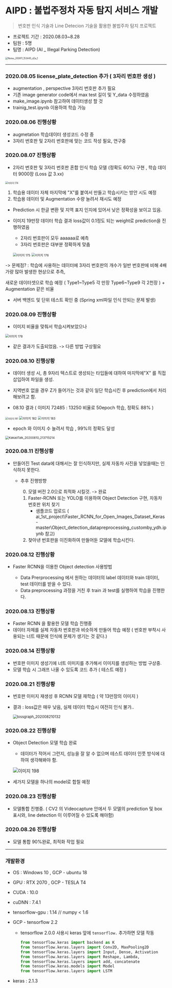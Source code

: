 

# AIPD : 불법주정차 자동 탐지 서비스 개발

> 번호판 인식 기술과 Line Detecion 기술을 활용한 불법주차 탐지 프로젝트

* 프로젝트 기간 : 2020.08.03~8.28
* 팀원 : 5명
* 팀명 : AIPD (AI _ Illegal Parking Detection)

<img src="https://user-images.githubusercontent.com/58680436/89865262-5ef17700-dbe8-11ea-902d-3a75e3b5f14e.jpg" alt="Notes_200811_153445_d2a_1" style="zoom: 50%;" />

---



### 2020.08.05 license_plate_detection 추가 ( 3자리 번호판 생성 )

* augmentation , perspective 3자리 번호판 추가 필요
* 기존 image generator code에서 max test 길이 및 Y_data 수정하였음
* make_image.ipynb 참고하여 데이터생성 할 것
* trainig_test.ipynb 이용하여 학습 가능 

  

### 2020.08.06 진행상황 

* augmetation 학습데이터 생성코드 수정 중
* 3자리 번호판 및 2자리 번호판에 맞는 코드 작성 필요, 연구중



### 2020.08.07 진행상황

* 2자리 번호판 및 3자리 번호판 혼합 인식 학습 모델 (정확도 60%) 구현 , 학습 데이터 9000장 (Loss 값 3.xx)
<img src="https://user-images.githubusercontent.com/58680436/89638461-d2447180-d8e6-11ea-8b92-c935615e33f8.png" alt="이미지 174" style="zoom: 50%;" />
  
  


1. 학습용 데이터 자체 마지막에 "X"를 붙여서 만들고 학습시키는 방안 시도 예정
  2. 학습용 데이터 및 Augmentation 수량 늘려서 재시도 예정

  * Prediction 시 한글 변환 및 지역 표지 인지에 있어서 낮은 정확성을 보이고 있음.

* 이미지 19만장 데이터 학습 결과 loss값이 0.1정도 되는 weight로 prediction을 진행하였음

  * 2자리 번호판이 모두 aaaaaa로 예측
  * 3자리 번호판은 대부분 정확하게 맞춤

  <img src="https://user-images.githubusercontent.com/58680436/89638462-d3759e80-d8e6-11ea-8f77-946bdf6b4d4f.png" alt="이미지 175" style="zoom:67%;" /> <img src="https://user-images.githubusercontent.com/58680436/89638465-d3759e80-d8e6-11ea-98bc-1e4939af7337.png" alt="이미지 176" style="zoom:67%;" />
  

-> 문제점? : 학습에 사용하는 데이터에 3자리 번호판의 개수가 일반 번호판에 비해 4배가량 많아 발생한 현상으로 추측,

새로운 데이터셋으로 학습 예정 ( Type1~Type5 각 만장 Type6~Type9 각 2천장 ) + Augmentation 같은 비율

* 서버 백엔드 및 단위 테스트 확인 중 (Spring xml파일 인식 안되는 문제 발생)

### 2020.08.09 진행상황

* 이미지 비율을 맞춰서 학습시켜보았으나
<img src="https://user-images.githubusercontent.com/58680436/89727864-79e6ae80-da63-11ea-9431-0494287e7203.png" alt="이미지 178" style="zoom:67%;" />
  

  
  * 같은 결과가 도출되었음. -> 다른 방법 구상필요
  
    

### 2020.08.10 진행상황 

* 데이터 생성 시, 총 9자리 텍스트로 생성되는 타입들에 대하여 마지막에"X" 를 직접 삽입하여 파일을 생성.
* 지역번호 없을 경우 Z가 들어가는 것과 같이 일단 학습시킨 후 prediction에서 처리 해보려고 함.

* 08.10 결과 ( 이미지 72485 : 13250  비율로 50epoch 학습, 정확도 88% ) 
<img src="https://user-images.githubusercontent.com/58680436/89747931-ead9a500-dafb-11ea-906a-e83d7535682e.png" alt="이미지 181" style="zoom: 50%;" />
  
  
  <img src="https://user-images.githubusercontent.com/58680436/89747933-ec0ad200-dafb-11ea-8b37-75ed33ea6705.png" alt="이미지 182" style="zoom:67%;" />
  <img src="https://user-images.githubusercontent.com/58680436/89747934-eca36880-dafb-11ea-91d2-244cbe7b3956.png" alt="이미지 183" style="zoom:67%;" />
  
  



* epoch 와 이미지 수 늘려서 학습 , 99%의 정확도 달성
<img src="https://user-images.githubusercontent.com/58680436/89861884-bb04cd00-dbe1-11ea-8e42-5f2d9ea01f37.png" alt="KakaoTalk_20200810_213715214" style="zoom:67%;" />
  
  

### 2020.08.11 진행상황

* 만들어진 Test data에 대해서는 잘 인식하지만, 실제 자동차 사진을 넣었을때는 인식하지 못한다.
  * 추후 진행방향
    
    0. 모델 버전 2.0으로 최적화 시킬것. -> 완료
    1. Faster-RCNN 또는 YOLO를 이용하여 Object Detection 구현, 자동차 번호판 위치 찾기
       *  샘플코드 업로드
          ( ai_1st_project\Faster_RCNN_for_Open_Images_Dataset_Keras-master\Object_detection_datapreprocessing_customby_ydh.ipynb 참고)
    2. 찾아낸 번호판을 이진화하여 만들어둔 모델에 학습시킨다.

### 2020.08.12 진행상황

* Faster RCNN을 이용한 Object detection 사용방법

  * Data Prerprocessing 에서 원하는 데이터의 label 데이터와 train 데이터, test 데이터를 받을 수 있다. 
  * Data preprocessing 과정을 거친 후 train 과 test를 실행하여 학습을 진행한다.




### 2020.08.13 진행상황

* Faster RCNN 을 활용한 모델 학습 진행중
* 데이터 자체를 실제 자동차 번호판과 비슷하게 만들어 학습 예정 ( 번호판 부착시 사용되는 너트 때문에 인식에 문제가 생기는 것 같다.)



### 2020.08.14 진행상황

* 번호판 이미지 생성기에 너트 이미지를 추가해서 이미지를 생성하는 방법 구상중.
* 모델 학습 시 그래프 나올 수 있도록 코드 추가 ( 테스트 예정 )

### 2020.08.21 진행상황

* 번호판 이미지 재생성 후 RCNN 모델 재학습 ( 약 13만장의 이미지 )

* 결과 : loss값은 매우 낮음, 실제 데이터 학습시 여전히 인식 불가..

  <img src="https://user-images.githubusercontent.com/58680436/90801692-32a8c980-e351-11ea-84d5-7eb7e61ba7d0.png" alt="lossgraph_202008210132" style="zoom: 80%;" />

### 2020.08.22 진행상황

* Object Detection 모델 학습 완료 

  * 데이터가 적어서 그런지, 성능을 잘 알 수 없으며 테스트 데이터 인풋 방식에 대하여 생각해봐야 함.

  ![이미지 198](https://user-images.githubusercontent.com/58680436/90954519-da3c0e00-e4af-11ea-9f12-3a32b73efc20.png)

* 세가지 모델을 하나의 model로 합칠 예정 

### 2020.08.23 진행상황

* 모델통합 진행중. ( CV2 의 Videocapture 안에서 두 모델의 prediction 및 box 표시와, line detection 이 이루어질 수 있도록 해야함)

### 2020.08.26 진행상황

* 모델 통합 90%완료, 최적화 작업 필요

----

### 개발환경 

* OS : Windows 10 , GCP - ubuntu 18

* GPU : RTX 2070 , GCP - TESLA T4

* CUDA : 10.0 

* cuDNN : 7.4.1

* tensorflow-gpu : 1.14 // numpy < 1.6 

* GCP - tensorflow 2.2 

  * tensorflow 2.0.0 사용시 keras 앞에 `tensorflow.` 추가하면 모델 작동

    ```python
    from tensorflow.keras import backend as K
    from tensorflow.keras.layers import Conv2D, MaxPooling2D
    from tensorflow.keras.layers import Input, Dense, Activation
    from tensorflow.keras.layers import Reshape, Lambda, 
    from tensorflow.keras.layers import add, concatenate
    from tensorflow.keras.models import Model
    from tensorflow.keras.layers import LSTM
    ```

* keras : 2.1.3
